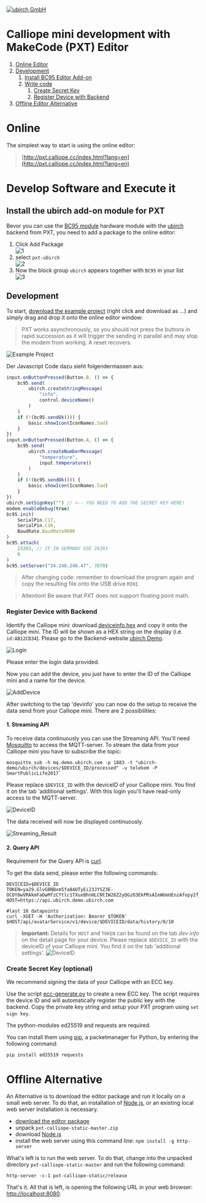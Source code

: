 [![ubirch GmbH](files/ubirch.png)](https://ubirch.com)

# Calliope mini development with MakeCode (PXT) Editor

1. [Online Editor](#online)
2. [Development](#develop-software-and-execute-it)
    1. [Install BC95 Editor Add-on](#install-the-ubirch-add-on-module-for-pxt)
    2. [Write code](#development)
        1. [Create Secret Key](#create-secret-key)
        2. [Register Device with Backend](#register-device-with-backend)
3. [Offline Editor Alternative](#offline-alternative)    

# Online 

The simplest way to start is using the online editor:

> [http://pxt.calliope.cc/index.html?lang=en](http://pxt.calliope.cc/index.html?lang=en)

# Develop Software and Execute it

## Install the ubirch add-on module for PXT

Bevor you can use the [BC95 module](http://www.quectel.com/product/bc95.htm) hardware module with the [ubirch](http://ubirch.com)
backend from PXT, you need to add a package to the online editor:

1. Click Add Package<br/>![1](files/en-packet-add.png) 
2. select `pxt-ubirch`<br/>![2](files/en-packet-add-1.png)
3. Now the block group `ubirch` appears together with `BC95` in your list<br/>![3](files/en-packet-add-2.png)

## Development

To start, [download the example project](https://raw.githubusercontent.com/ubirch/telekom-nbiot-hackathon-2017/master/ubirch-NB-IoT-Messaging.hex)
(right click and download as ...) and simply drag and drop it onto the online editor window:

>PXT works asynchronously, so you should not press the buttons in rapid succession as it will
>trigger the sending in parallel and may stop the modem from working. A reset recovers.

![Example Project](files/en-example.png)

Der Javascript Code dazu sieht folgendermassen aus:

```typescript
input.onButtonPressed(Button.B, () => {
    bc95.send(
        ubirch.createStringMessage(
            "info",
            control.deviceName()
        )
    )
    if (!(bc95.sendOk())) {
        basic.showIcon(IconNames.Sad)
    }
})
input.onButtonPressed(Button.A, () => {
    bc95.send(
        ubirch.createNumberMessage(
            "temperature",
            input.temperature()
        )
    )
    if (!(bc95.sendOk())) {
        basic.showIcon(IconNames.Sad)
    }
})
ubirch.setSignKey("") // <-- YOU NEED TO ADD THE SECRET KEY HERE!
modem.enableDebug(true)
bc95.init(
    SerialPin.C17,
    SerialPin.C16,
    BaudRate.BaudRate9600
)
bc95.attach(
    23203, // IF IN GERMANY USE 26201
    6
)
bc95.setServer("34.248.246.47", 7070)
```

> After changing code: remember to download the program again and copy the resulting file onto the USB drive `MINI`. 

> Attention! Be aware that PXT does not support floating point math.

### Register Device with Backend

Identify the Calliope mini: download [deviceinfo.hex](https://raw.githubusercontent.com/ubirch/telekom-nbiot-hackathon-2017/master/deviceinfo.hex)
and copy it onto the Calliope mini. The ID will be shown as a HEX string on the display (i.e. `id:AB12CD34`).
Please go to the Backend-website [ubirch Demo](https://ubirch.demo.ubirch.com).

![Login](files/login-ubirchdemo.png)

Please enter the login data provided.

Now you can add the device, you just have to enter the ID of the Calliope mini and a name for the device.

![AddDevice](files/show-add-device.png)

After switching to the tap 'devinfo' you can now do the setup to receive the data send from your Calliope mini.
There are 2 possibilities:

#### 1. Streaming API

To receive data continuously you can use the Streaming API.
You'll need [Mosquitto](https://mosquitto.org/download/) to access the MQTT-server.
To stream the data from your Calliope mini you have to subscribe the topic:

```
mosquitto_sub -h mq.demo.ubirch.com -p 1883 -t "ubirch-demo/ubirch/devices/$DEVICE_ID/processed" -u telekom -P SmartPublicLife2017`
```

Please replace `$DEVICE_ID` with the deviceID of your Calliope mini. You find it on the tab 'additional settings'. With this login you'll have read-only access to the MQTT-server.

![DeviceID](files/show-deviceid.png)

The data received will now be displayed continuously.

![Streaming_Result](files/streaming-result.png)

#### 2. Query API

Requirement for the Query API is [curl](https://curl.haxx.se/download.html).

To get the data send, please enter the following commands:

```
DEVICEID=$DEVICE_ID
TOKEN=ya29.GlvGBNBxm5fa84UTyEi23JYSZ3E-OCOY8wVRAkmFaDwMfzCYtlc1TXuxBhnHLCNtIW26Z2yQGzO3EkPRsAIeWUeUEnzAfopy2f_FluXYl5Yp7OZyJjOnzEsxFmRk
HOST=https://api.ubirch.demo.ubirch.com

#last 10 datapoints
curl -XGET -H 'Authorization: Bearer $TOKEN' $HOST/api/avatarService/v1/device/$DEVICEID/data/history/0/10
```
> **Important:** Details for `HOST` and `TOKEN` can be found on the tab *dev info* on the detail page for your device.
> Please replace `$DEVICE_ID` with the deviceID of your Calliope mini. You find it on the tab 'additional settings'.
> ![DeviceID](files/show-deviceid.png)

### Create Secret Key (optional)
We recommend signing the data of your Calliope with an ECC key.

Use the script [ecc-generate.py](nbiot-cpp-template/ecc-generate.py) to create a new ECC key. The script requires the
device ID and will automatically register the public key with the backend. Copy
the private key string and setup your PXT program using `set sign key`.

The python-modules ed25519 and requests are required.

You can install them using [pip](https://pip.pypa.io/en/stable/installing/), a packetmanager 
for Python, by entering the following command:

```
pip install ed25519 requests
```

# Offline Alternative

An Alternative is to download the editor package and run it locally on a small web server. To
do that, an installation of [Node.js](https://nodejs.org/en/), or an existing local web server installation is necessary. 

- [download the editor package](https://github.com/calliope-mini/pxt-calliope-static/archive/master.zip)
- unpack `pxt-calliope-static-master.zip`
- download [Node.js](https://nodejs.org/en/)
- install the web server using this command line: `npm install -g http-server`

What's left is to run the web server. To do that, change into the unpacked directory `pxt-calliope-static-master` and
run the following command:

```
http-server -c-1 pxt-calliope-static/release
```

That's it. All that is left, is opening the following URL in your web browser:
[http://localhost:8080](http://localhost:8080).

